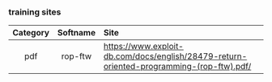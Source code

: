 ### training sites

|  Category   | Softname   | Site              |  
|:---: | :---: | :--- |  
| pdf | rop-ftw            | <https://www.exploit-db.com/docs/english/28479-return-oriented-programming-(rop-ftw).pdf/> |  
